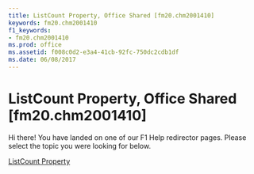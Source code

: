 ```yaml
---
title: ListCount Property, Office Shared [fm20.chm2001410]
keywords: fm20.chm2001410
f1_keywords:
- fm20.chm2001410
ms.prod: office
ms.assetid: f008c0d2-e3a4-41cb-92fc-750dc2cdb1df
ms.date: 06/08/2017
---
```



# ListCount Property, Office Shared [fm20.chm2001410]

Hi there! You have landed on one of our F1 Help redirector pages. Please select the topic you were looking for below.

[ListCount Property](http://msdn.microsoft.com/library/e6878930-514c-47cb-0961-bd9f5f79caff%28Office.15%29.aspx)

